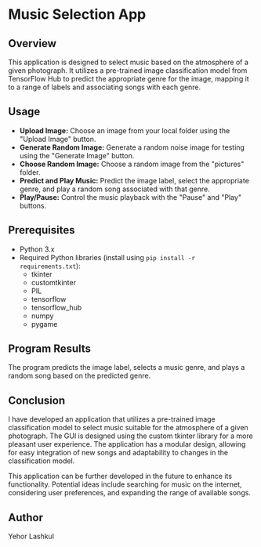 # Music Selection App

## Overview

This application is designed to select music based on the atmosphere of a given photograph. It utilizes a pre-trained image classification model from TensorFlow Hub to predict the appropriate genre for the image, mapping it to a range of labels and associating songs with each genre.

## Usage

- **Upload Image:** Choose an image from your local folder using the "Upload Image" button.
- **Generate Random Image:** Generate a random noise image for testing using the "Generate Image" button.
- **Choose Random Image:** Choose a random image from the "pictures" folder.
- **Predict and Play Music:** Predict the image label, select the appropriate genre, and play a random song associated with that genre.
- **Play/Pause:** Control the music playback with the "Pause" and "Play" buttons.

## Prerequisites

- Python 3.x
- Required Python libraries (install using `pip install -r requirements.txt`):
  - tkinter
  - customtkinter
  - PIL
  - tensorflow
  - tensorflow_hub
  - numpy
  - pygame

## Program Results

The program predicts the image label, selects a music genre, and plays a random song based on the predicted genre.

## Conclusion

I have developed an application that utilizes a pre-trained image classification model to select music suitable for the atmosphere of a given photograph. The GUI is designed using the custom tkinter library for a more pleasant user experience. The application has a modular design, allowing for easy integration of new songs and adaptability to changes in the classification model.

This application can be further developed in the future to enhance its functionality. Potential ideas include searching for music on the internet, considering user preferences, and expanding the range of available songs.

## Author

Yehor Lashkul